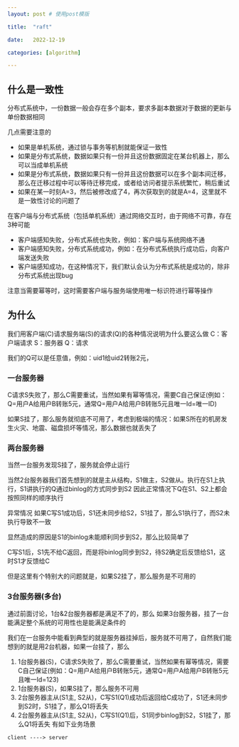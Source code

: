```yaml
---
layout: post # 使用post模版

title:  "raft"

date:   2022-12-19

categories: [algorithm]

---
```


## 什么是一致性
分布式系统中，一份数据一般会存在多个副本，要求多副本数据对于数据的更新与单份数据相同

几点需要注意的
* 如果是单机系统，通过锁与事务等机制就能保证一致性
* 如果是分布式系统，数据如果只有一份并且这份数据固定在某台机器上，那么可以当成单机系统
* 如果是分布式系统，数据如果只有一份并且这份数据可以在多个副本间迁移，那么在迁移过程中可以等待迁移完成，或者给访问者提示系统繁忙，稍后重试
* 如果在某一时刻A=3，然后被修改成了4，再次获取到的就是A=4，这里就不是一致性讨论的问题了

在客户端与分布式系统（包括单机系统）通过网络交互时，由于网络不可靠，存在3种可能
* 客户端感知失败，分布式系统也失败，例如：客户端与系统网络不通
* 客户端感知失败，分布式系统成功，例如：在分布式系统执行成功后，向客户端发送失败
* 客户端感知成功，在这种情况下，我们默认会认为分布式系统是成功的，除非分布式系统出现bug

注意当需要幂等时，这时需要客户端与服务端使用唯一标识符进行幂等操作

## 为什么
我们用客户端(C)请求服务端(S)的请求(Q)的各种情况说明为什么要这么做
C：客户端请求
S：服务器
Q：请求

我们的Q可以是任意值，例如：uid1给uid2转账2元，
### 一台服务器
C请求S失败了，那么C需要重试，当然如果有幂等情况，需要C自己保证(例如：Q=用户A给用户B转账5元，通常Q=用户A给用户B转账5元且唯一Id=唯一ID)

如果S挂了，那么服务就彻底不可用了，考虑到极端的情况：如果S所在的机房发生火灾、地震、磁盘损坏等情况，那么数据也就丢失了

### 两台服务器
当然一台服务发现S挂了，服务就会停止运行

当然2台服务器我们首先想到的就是主从结构，S1做主，S2做从。执行在S1上执行，S1讲执行的Q通过binlog的方式同步到S2
因此正常情况下Q在S1、S2上都会按照同样的顺序执行

异常情况
如果C写S1成功后，S1还未同步给S2，S1挂了，那么S1执行了，而S2未执行导致不一致

显然造成的原因是S1的binlog未能顺利同步到S2，那么比较简单了

C写S1后，S1先不给C返回，而是将binlog同步到S2，待S2确定后反馈给S1，这时S1才反馈给C

但是这里有个特别大的问题就是，如果S2挂了，那么服务是不可用的

### 3台服务器(多台)
通过前面讨论，1台&2台服务器都是满足不了的，那么
如果3台服务器，挂了一台能满足整个系统的可用性也是能满足条件的



我们在一台服务中能看到典型的就是服务器挂掉后，服务就不可用了，自然我们能想到的就是用2台机器，如果一台挂了，那么
1. 1台服务器(S)，C请求S失败了，那么C需要重试，当然如果有幂等情况，需要C自己保证(例如：Q=用户A给用户B转账5元，通常Q=用户A给用户B转账5元且唯一Id=123)
2. 1台服务器(S)，如果S挂了，那么服务不可用
3. 2台服务器主从(S1主, S2从)，C写S1(Q1)成功后返回给C成功了，S1还未同步到S2时，S1挂了，那么Q1将丢失
4. 2台服务器主从(S1主, S2从)，C写S1(Q1)后，S1同步binlog到S2，S1挂了，那么Q1将丢失
有如下业务场景
```
client ----> server
```